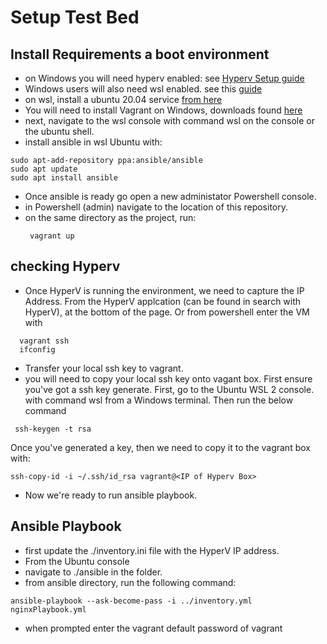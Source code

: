 

#  Setup Test Bed

## Install Requirements a boot environment
   - on Windows you will need hyperv enabled: see [Hyperv Setup guide](https://support.auvik.com/hc/en-us/articles/212801986-How-to-enable-Microsoft-Hyper-V-on-Windows-Servers-and-Workstations)
   - Windows users will also need wsl enabled. see this [guide](https://docs.microsoft.com/en-us/windows/wsl/install)
   - on wsl, install a ubuntu 20.04 service [from here](https://www.microsoft.com/en-gb/p/ubuntu-2004-lts/9n6svws3rx71?rtc=1&activetab=pivot:overviewtab)
   - You will need to install Vagrant on Windows, downloads found  [here](https://www.vagrantup.com/downloads)
   - next, navigate to the wsl console with command wsl on the console or the ubuntu shell.
   - install ansible in wsl Ubuntu with: 
   ```
   sudo apt-add-repository ppa:ansible/ansible
   sudo apt update
   sudo apt install ansible
   ```
   - Once ansible is ready go open a new administator Powershell console.
   - in Powershell (admin) navigate to the location of this repository.
   - on the same directory as the project, run:
     ```
      vagrant up 
     ```

## checking Hyperv

   - Once HyperV is running the environment, we need to capture the IP Address. From the HyperV applcation (can be found in search with HyperV), at the bottom of the page.
   Or from powershell enter the VM with
```
  vagrant ssh
  ifconfig 
```
  - Transfer your local ssh key to vagrant.
  - you will need to copy your local ssh key onto vagant box. First ensure you've got a ssh key generate. First, go to the Ubuntu WSL 2 console. with command wsl from a Windows terminal. Then run the below command
  ```
   ssh-keygen -t rsa
  ```
  Once you've generated a key, then we need to copy it to the vagrant box with: 
  ```
  ssh-copy-id -i ~/.ssh/id_rsa vagrant@<IP of Hyperv Box>
  ```
  - Now we're ready to run ansible playbook.

## Ansible Playbook
  
  - first update the ./inventory.ini file with the HyperV IP address.
  - From the Ubuntu console
  - navigate to ./ansible in the folder.
  - from ansible directory, run the following command:
  ```
  ansible-playbook --ask-become-pass -i ../inventory.yml nginxPlaybook.yml
  ```
  - when prompted enter the vagrant default password of vagrant
